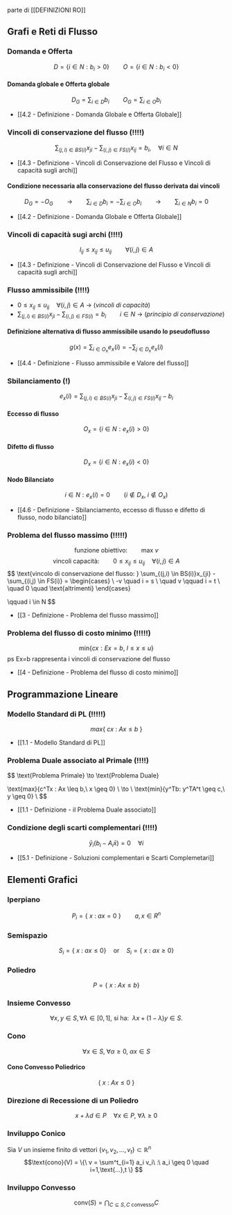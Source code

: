 parte di [[DEFINIZIONI RO]]

## Grafi e Reti di Flusso

### Domanda e Offerta
$$
D=\{i \in N : b_{i} > 0\} \qquad O=\{i \in N: b_{i} < 0\}
$$
#### Domanda globale e Offerta globale

$$
D_{G}=\sum_{i \in D}b_{i} \qquad O_{G}=\sum_{i \in O}b_{i}
$$
* [[4.2 - Definizione - Domanda Globale e Offerta Globale]]

### Vincoli di conservazione del flusso (!!!!)

$$
\sum_{(j,i) \in BS(i)}x_{ji} - \sum_{(i,j) \in FS(i)} x_{ij}=b_{i}, \quad \forall i \in N
$$
* [[4.3 - Definizione - Vincoli di Conservazione del Flusso e Vincoli di capacità sugli archi]]

#### Condizione necessaria alla conservazione del flusso derivata dai vincoli

$$
D_{G}=-O_{G} \qquad \to \qquad \sum_{i \in D}b_{i} = - \sum_{i \in O}b_{i} \qquad \to \qquad \sum_{i \in N}b_{i}=0
$$
* [[4.2 - Definizione - Domanda Globale e Offerta Globale]]
### Vincoli di capacità sugi archi (!!!!)

$$
 l_{ij} \leq x_{ij} \leq u_{ij} \qquad \forall (i,j) \in A
$$

* [[4.3 - Definizione - Vincoli di Conservazione del Flusso e Vincoli di capacità sugli archi]]

### Flusso ammissibile (!!!!)

* $0 \leq x_{ij} \leq u_{ij} \quad \forall (i,j) \in A$                           -> (*vincoli di capacità*)
* $\sum_{(j,i) \in BS(i)}x_{ji} - \sum_{(i,j) \in FS(i)} = b_{i} \qquad i \in N$ -> (*principio di conservazione*)

#### Definizione alternativa di flusso ammissibile usando lo pseudoflusso

$$
g(x)= \sum_{i \in O_{x}}e_{x}(i) = - \sum_{j \in D_{x}}e_{x}(i)
$$

* [[4.4 - Definizione - Flusso ammissibile e Valore del flusso]]

### Sbilanciamento (!)
$$
e_{x}(i)= \sum_{(j,i) \in BS(i)}x_{ji}- \sum_{(i,j) \in FS(i)} x_{ij}- b_{i}
$$
#### Eccesso di flusso
$$
O_{x}=\{i \in N: e_{x}(i) > 0\}
$$
#### Difetto di flusso

$$
D_{x}= \{i \in N: e_{x}(i) < 0\}
$$
#### Nodo Bilanciato

$$
i \in N : e_{x}(i)=0 \qquad  (i \not\in D_{x}, \ i \not\in O_{x})
$$

* [[4.6 - Definizione - Sbilanciamento, eccesso di flusso e difetto di flusso, nodo bilanciato]]

### Problema del flusso massimo (!!!!!)

$$
\text{funzione obiettivo:} \qquad \text{max} \  v
$$
$$
\text{ vincoli capacità:} \qquad 0 \leq x_{ij} \leq u_{ij} \quad \forall (i,j) \in A
$$
$$
\text{vincolo di conservazione del flusso: } \sum_{(j,i) \in BS(i)}x_{ji} - \sum_{(i,j) \in FS(i)} =
\begin{cases}
 \ -v \quad i = s \\
 \quad v \qquad i = t \\
 \quad 0 \quad \text{altrimenti}
\end{cases}

\qquad i \in N
$$
* [[3 - Definizione - Problema del flusso massimo]]
### Problema del flusso di costo minimo (!!!!!)

$$
\text{min}\{cx : Ex=b,\ l \leq x \leq u \} 
$$
ps Ex=b rappresenta i vincoli di conservazione del flusso

* [[4 - Definizione - Problema del flusso di costo minimo]]


## Programmazione Lineare

### Modello Standard di PL (!!!!!)
$$max\{\ cx\ :\ Ax \leq b\ \}$$
* [[1.1 - Modello Standard di PL]]

### Problema Duale associato al Primale (!!!!)

$$
\text{Problema Primale} \to \text{Problema Duale}

$$
$$
\text{max}\{c^Tx : Ax \leq b,\ x \geq 0\}
 \ \to \ 
\text{min}\{y^Tb: y^TA^t \geq c,\ y \geq 0\} \\
$$
* [[1.1 - Definizione - il Problema Duale associato]]

### Condizione degli scarti complementari (!!!!)

$$
\bar{y}_{i}(b_{i}-A_{i} \bar{x})=0 \quad \forall i
$$

* [[5.1 - Definizione - Soluzioni complementari e Scarti Complemetari]]


## Elementi Grafici
### Iperpiano
$$ P_{i} = \{\ x\ :\ ax=0\ \} \qquad a,x \in R^{n} $$
### Semispazio

$$ S_{i} = \{\ x\ :\ ax \leq 0 \} \quad \text{or} \quad S_{i} = \{\ x\ :\ ax \geq 0 \}$$
### Poliedro
$$P = \{\ x\ :\ Ax \leq b \}$$
### Insieme Convesso

$$ ∀x,y∈S,  ∀λ∈[0,1],\ \text{si ha:}\ \ λx+(1−λ)y∈S. $$
### Cono

$$\forall x \in S, \; \forall \alpha \geq 0, \; \alpha x \in S$$
#### Cono Convesso Poliedrico
$$\{\ x\ :\ Ax \leq 0\ \}$$
### Direzione di Recessione di un Poliedro
$$x + \lambda d \in P \quad \forall x \in P, \; \forall \lambda \geq 0$$
### Inviluppo Conico
Sia $V$ un insieme finito di vettori $\{ v_1,v_2,...,v_t\} \subset \mathbb{R}^n$ 
$$\text{cono}(V) = \{\ v = \sum^t_{i=1} a_i v_i\ :\ a_i \geq 0 \quad i=1,\text{...},t \} $$
### Inviluppo Convesso
$$ \text{conv}(S) = \bigcap_{C \subseteq S, C \text{ convesso}}C$$